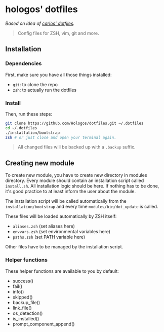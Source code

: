 # hologos' dotfiles

*Based on idea of [carlos' dotfiles](https://github.com/caarlos0/dotfiles).*

> Config files for ZSH, vim, git and more.

## Installation

### Dependencies

First, make sure you have all those things installed:

- `git`: to clone the repo
- `zsh`: to actually run the dotfiles

### Install

Then, run these steps:

```bash
git clone https://github.com/Hologos/dotfiles.git ~/.dotfiles
cd ~/.dotfiles
./installation/bootstrap
zsh # or just close and open your terminal again.
```

> All changed files will be backed up with a `.backup` suffix.

## Creating new module

To create new module, you have to create new directory in modules directory. Every module should contain an installation script called `install.sh`. All installation logic should be here. If nothing has to be done, it's good practice to at least inform the user about the module.

The installation script will be called automatically from the `installation/bootstrap` and every time `modules/bin/dot_update` is called.

These files will be loaded automatically by ZSH itself:

- `aliases.zsh` (set aliases here)
- `envvars.zsh` (set environmental variables here)
- `paths.zsh` (set PATH variable here)

Other files have to be managed by the installation script.

### Helper functions

These helper functions are available to you by default:

- success()
- fail()
- info()
- skipped()
- backup_file()
- link_file()
- os_detection()
- is_installed()
- prompt_component_append()
